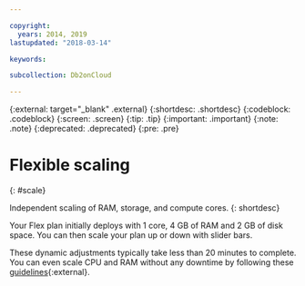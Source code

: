 ```yaml
---

copyright:
  years: 2014, 2019
lastupdated: "2018-03-14"

keywords: 

subcollection: Db2onCloud

---
```


<!-- Attribute definitions --> 
{:external: target="_blank" .external}
{:shortdesc: .shortdesc}
{:codeblock: .codeblock}
{:screen: .screen}
{:tip: .tip}
{:important: .important}
{:note: .note}
{:deprecated: .deprecated}
{:pre: .pre}

# Flexible scaling
{: #scale}

Independent scaling of RAM, storage, and compute cores. 
{: shortdesc}

Your Flex plan initially deploys with 1 core, 4 GB of RAM and 2 GB of disk space. You can then scale your plan up or down with slider bars.

These dynamic adjustments typically take less than 20 minutes to complete. You can even scale CPU and RAM without any downtime by following these [guidelines](https://developer.ibm.com/answers/questions/381931/how-can-i-scale-cpu-up-and-down-without-downtime-o.html){:external}.
